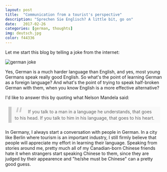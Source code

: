 ```yaml
---
layout: post
title:  "Communication from a tourist's perspective"
description: "Sprechen Sie Englisch? A little bit, go on"
date:   2017-02-26
categories: [german, thoughts]
img: deutsch.jpg
color: f44336
---
```


Let me start this blog by telling a joke from the internet:

![german joke]({{site.baseurl}}/images-hq/communication/german_joke.jpg)

Yes, German is a much harder language than English, and yes, most young Germans speak really good English. So what's the point of learning German as a foreign language? And what's the point of trying to speak half-broken German with them, when you know English is a more effective alternative?

I'd like to answer this by quoting what Nelson Mandela said:

<blockquote><p>
If you talk to a man in a language he understands, that goes to his head. If you talk to him in his language, that goes to his heart.
</p></blockquote>

In Germany, I always start a conversation with people in German. In a city like Berlin where tourism is an important industry, I still firmly believe that people will appreciate my effort in learning their language. Speaking from stories around me, pretty much all of my Canadian-born Chinese friends hate it when strangers start speaking Chinese to them, since they are judged by their appearence and "he/she must be Chinese" can a pretty good guess.


<style>
blockquote {
  background: #f9f9f9;
  border-left: 10px solid #ccc;
  margin: 1.5em 10px;
  padding: 0.5em 10px;
  quotes: "\201C""\201D""\2018""\2019";
}

blockquote:before {
  color: #ccc;
  content: open-quote;
  font-size: 4em;
  line-height: 0.1em;
  margin-right: 0.25em;
  vertical-align: -0.4em;
}
blockquote p {
  display: inline;
  font-style: normal;
  letter-spacing: normal;

}

</style>
